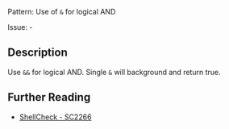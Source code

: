 Pattern: Use of `&` for logical AND

Issue: -

## Description

Use `&&` for logical AND. Single `&` will background and return true.

## Further Reading

* [ShellCheck - SC2266](https://github.com/koalaman/shellcheck/wiki/SC2266)